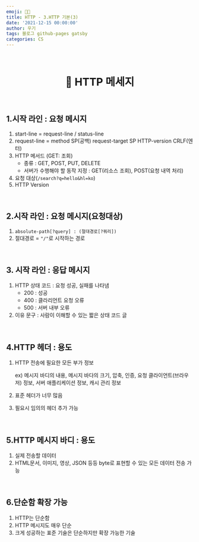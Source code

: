 ```yaml
---
emoji: 👨‍💻
title: HTTP - 3.HTTP 기본(3)
date: '2021-12-15 00:00:00'
author: 우기
tags: 블로그 github-pages gatsby
categories: CS
---
```


<br>

<h1 align="center">
  👋  HTTP 메세지
</h1>

<br>

## 1.시작 라인 : 요청 메시지

1. start-line = request-line / status-line
2. request-line = method SP(공백) request-target SP HTTP-version CRLF(엔터)
3. HTTP 메서드 (GET: 조회)
   - 종류 : GET, POST, PUT, DELETE
   - 서버가 수행해야 할 동작 지정 : GET(리소스 조회), POST(요청 내역 처리)
4. 요청 대상(`/search?q=hello&hl=ko`)
5. HTTP Version

<br>

## 2.시작 라인 : 요청 메시지(요청대상)

1. `absolute-path[?query] : (절대경로[?쿼리])`
2. 절대경로 = `"/"`로 시작하는 경로

<br>

## 3. 시작 라인 : 응답 메시지

1. HTTP 상태 코드 : 요청 성공, 실패를 나타냄
   - 200 : 성공
   - 400 : 클라리언트 요청 오류
   - 500 : 서버 내부 오류
2. 이유 문구 : 사람이 이해할 수 있는 짧은 상태 코드 글

<br>

## 4.HTTP 헤더 : 용도

1. HTTP 전송에 필요한 모든 부가 정보

   ex) 메시지 바디의 내용, 메시지 바다의 크기, 압축, 인증, 요청 클라이언트(브라우저) 정보, 서버 애플리케이션 정보, 캐시 관리 정보

2. 표준 헤더가 너무 많음
3. 필요시 임의의 헤더 추가 가능

<br>

## 5.HTTP 메시지 바디 : 용도

1. 실제 전송할 데이터
2. HTML문서, 이미지, 영상, JSON 등등 byte로 표현할 수 있는 모든 데이터 전송 가능

<br>

## 6.단순함 확장 가능

1. HTTP는 단순함
2. HTTP 메시지도 매우 단순
3. 크게 성공하는 표준 기술은 단순하지만 확장 가능한 기술

```toc

```

